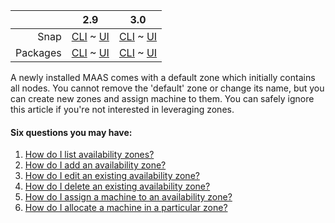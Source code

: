 ||2.9|3.0|
|-----:|:-----:|:-----:|
Snap|[CLI](/t/availability-zones-snap-2-9-cli/2326) ~ [UI](/t/availability-zones-snap-2-9-ui/2327)|[CLI](/t/availability-zones-snap-3-0-cli/3833) ~ [UI](/t/availability-zones-snap-3-0-ui/3834)|
Packages|[CLI](/t/availability-zones-deb-2-9-cli/2332) ~ [UI](/t/availability-zones-deb-2-9-ui/2333)|[CLI](/t/availability-zones-deb-3-0-cli/3835) ~ [UI](/t/availability-zones-deb-3-0-ui/3836)|

<!-- deb-2-9-cli
An availability zone is an organisational unit containing nodes, where each node is in exactly one zone. While in production, a machine can be allocated from a specific zone.  Availability zones can be used for fault-tolerance, service performance, and power management. See [Zone examples](/t/zone-examples/3280) for more details.
 deb-2-9-cli -->

<!-- deb-2-9-ui
An availability zone is an organisational unit containing nodes, where each node is in exactly one zone. While in production, a machine can be allocated from a specific zone.  Availability zones can be used for fault-tolerance, service performance, and power management. See [Zone examples](/t/zone-examples/3281) for more details.
 deb-2-9-ui -->

<!-- deb-3-0-cli
An availability zone is an organisational unit containing nodes, where each node is in exactly one zone. While in production, a machine can be allocated from a specific zone.  Availability zones can be used for fault-tolerance, service performance, and power management. See [Zone examples](/t/zone-examples/4191) for more details.
 deb-3-0-cli -->

<!-- deb-3-0-ui
An availability zone is an organisational unit containing nodes, where each node is in exactly one zone. While in production, a machine can be allocated from a specific zone.  Availability zones can be used for fault-tolerance, service performance, and power management. See [Zone examples](/t/zone-examples/4192) for more details.
 deb-3-0-ui -->

<!-- snap-2-9-cli
An availability zone is an organisational unit containing nodes, where each node is in exactly one zone. While in production, a machine can be allocated from a specific zone.  Availability zones can be used for fault-tolerance, service performance, and power management. See [Zone examples](/t/zone-examples/3274) for more details.
 snap-2-9-cli -->

<!-- snap-2-9-ui
An availability zone is an organisational unit containing nodes, where each node is in exactly one zone. While in production, a machine can be allocated from a specific zone.  Availability zones can be used for fault-tolerance, service performance, and power management. See [Zone examples](/t/zone-examples/3275) for more details.
 snap-2-9-ui -->

<!-- snap-3-0-cli
An availability zone is an organisational unit containing nodes, where each node is in exactly one zone. While in production, a machine can be allocated from a specific zone.  Availability zones can be used for fault-tolerance, service performance, and power management. See [Zone examples](/t/zone-examples/4189) for more details.
 snap-3-0-cli -->

<!-- snap-3-0-ui
An availability zone is an organisational unit containing nodes, where each node is in exactly one zone. While in production, a machine can be allocated from a specific zone.  Availability zones can be used for fault-tolerance, service performance, and power management. See [Zone examples](/t/zone-examples/4190) for more details.
 snap-3-0-ui -->

A newly installed MAAS comes with a default zone which initially contains all nodes. You cannot remove the 'default' zone or change its name, but you can create new zones and assign machine to them.  You can safely ignore this article if you're not interested in leveraging zones.

#### Six questions you may have:

1. [How do I list availability zones?](#heading--list-zones)
2. [How do I add an availability zone?](#heading--add-a-zone)
3. [How do I edit an existing availability zone?](#heading--edit-a-zone)
4. [How do I delete an existing availability zone?](#heading--delete-a-zone)
5. [How do I assign a machine to an availability zone?](#heading--assign-a-node-to-a-zone)
6. [How do I allocate a machine in a particular zone?](#heading--allocate-a-node-in-a-zone)

<!--   snap-2-9-ui   deb-2-9-ui snap-3-0-ui deb-3-0-ui 

<a href="#heading--list-zones"><h2 id="heading--list-zones">List availabilty zones</h2></a>

To see a list of availability zones, choose "AZs" from the top menu:

<a href="https://discourse.maas.io/uploads/default/original/1X/5ac446f2bda76276069fe5a1c302ff2acbf425a2.jpeg" target = "_blank"><img src="https://discourse.maas.io/uploads/default/original/1X/5ac446f2bda76276069fe5a1c302ff2acbf425a2.jpeg"></a>

<a href="#heading--add-a-zone"><h2 id="heading--add-a-zone">Add a zone</h2></a>

To create a zone, navigate to the 'AZs' page of the web UI and use the 'Add AZ' button. Enter a name for the zone and click 'Add AZ'.

<a href="https://assets.ubuntu.com/v1/f4032f39-manage-zones__2.4_add-zone.png" target = "_blank"><img src="https://assets.ubuntu.com/v1/f4032f39-manage-zones__2.4_add-zone.png"></a>

<a href="#heading--edit-a-zone"><h2 id="heading--edit-a-zone">Edit a zone</h2></a>

To edit a zone, on the 'AZs' page, select a zone and use the 'Edit' button:

<a href="https://discourse.maas.io/uploads/default/original/1X/cf5c2b91e0c3e97ec3f5a813c8a2ed85e9139e19.jpeg" target = "_blank"><img src="https://discourse.maas.io/uploads/default/original/1X/cf5c2b91e0c3e97ec3f5a813c8a2ed85e9139e19.jpeg"></a>

This selection allows you to change the name and description for the added (or edited) zone:

<a href="https://discourse.maas.io/uploads/default/original/1X/11fb5b6c13609a7ef976aa301e02f43422080066.jpeg" target = "_blank"><img src="https://discourse.maas.io/uploads/default/original/1X/11fb5b6c13609a7ef976aa301e02f43422080066.jpeg"></a>

<a href="#heading--delete-a-zone"><h2 id="heading--delete-a-zone">Delete a zone</h2></a>

To delete a zone, on the 'AZs' page, select a zone and use the 'Delete AZ' button. Doing so will also move any potential machine associations to the default zone.

<a href="https://discourse.maas.io/uploads/default/original/1X/afb0576940f2e20266dc907911f837378958a64a.jpeg" target = "_blank"><img src="https://discourse.maas.io/uploads/default/original/1X/afb0576940f2e20266dc907911f837378958a64a.jpeg"></a>

<a href="#heading--assign-a-node-to-a-zone"><h2 id="heading--assign-a-node-to-a-zone">Assign a machine to a zone</h2></a>

To assign a machine to a zone, from the 'Machines' page, select a machine (or multiple machines) and choose 'Set zone' using the 'Take action' button:

<a href="https://discourse.maas.io/uploads/default/original/1X/97db7cbfd8059d2c67566a065e08c56a20b58071.jpeg" target = "_blank"><img src="https://discourse.maas.io/uploads/default/original/1X/97db7cbfd8059d2c67566a065e08c56a20b58071.jpeg"></a>

After selecting a zone hit the 'Set zone...' button to apply the change.

You can also edit a machine's 'Configuration' page to change its zone.
  snap-2-9-ui   deb-2-9-ui  snap-3-0-ui deb-3-0-ui -->

<!--   snap-2-9-cli   deb-2-9-cli snap-3-0-cli deb-3-0-cli 

<a href="#heading--list-zones"><h2 id="heading--list-zones">List availability zones</h2></a>

To see a list of availability zones, enter the following command:

```
maas $PROFILE zones read \
| jq -r '(["ZONE","NAME","DESCRIPTION"]
| (., map(length*"-"))), (.[] | [.id, .name, .description])
| @tsv' | column -t
```

which produces output similar to:

```
ZONE  NAME         DESCRIPTION
----  ----         -----------
5     BizOffice
1     default
4     Inventory
2     Medications
3     Payroll
6     ProServ
```

<a href="#heading--add-a-zone"><h2 id="heading--add-a-zone">Add a zone</h2></a>

To create a zone, enter the following command:

```
maas $PROFILE zones create name=$ZONE_NAME description=$ZONE_DESCRIPTION
```

<a href="#heading--edit-a-zone"><h2 id="heading--edit-a-zone">Edit a zone</h2></a>

To edit a zone, enter a command similar to the following:

```
maas $PROFILE zone update $OLD_ZONE_NAME name=$NEW_ZONE_NAME \
description=$ZONE_DESCRIPTION
```

<a href="#heading--delete-a-zone"><h2 id="heading--delete-a-zone">Delete a zone</h2></a>

To delete a zone, enter a command like this:

```
maas $PROFILE zone delete $ZONE_NAME
```

<a href="#heading--assign-a-node-to-a-zone"><h2 id="heading--assign-a-node-to-a-zone">Assign a machine to a zone</h2></a>

To assign a machine to a zone, first retrieve the machine's system ID like this:

```
maas PROFILE machines read | jq '.[] | .hostname, .system_id'
```

Then enter the following command, using the system ID you just retrieved:

```
maas admin machine update $SYSTEM_ID zone=$ZONE_NAME
```

<a href="#heading--allocate-a-node-in-a-zone"><h2 id="heading--allocate-a-node-in-a-zone">Allocate a machine in a zone</h2></a>

To deploy in a particular zone, call the `acquire` method in the region-controller API &lt;region-controller-api&gt; as before, but pass the `zone` parameter with the name of the zone. This method will allocate a machine in that zone, or fail with an HTTP 409 ("conflict") error if the zone has no machines available that match your request.

Alternatively, you may want to request a machine that is not in a particular zone or one that is not in any of several zones. To do that, specify the `not_in_zone` parameter to `acquire`. This parameter takes a list of zone names; the allocated machine will not be in any of them. Again, if that leaves no machines available that match your request, the call will return a "conflict" error.

It is possible, though not usually useful, to combine the `zone` and `not_in_zone` parameters. If your choice for `zone` is also present in `not_in_zone`, no machine will ever match your request. Or if it's not, then the `not_in_zone` values will not affect the result of the call at all.
  snap-2-9-cli   deb-2-9-cli  snap-3-0-cli deb-3-0-cli -->
